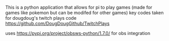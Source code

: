 This is a python application that allows for pi to play games
(made for games like pokemon but can be modifed for other games)
key codes taken for dougdoug's twitch plays code
https://github.com/DougDougGithub/TwitchPlays

uses https://pypi.org/project/obsws-python/1.7.0/ for obs integration

